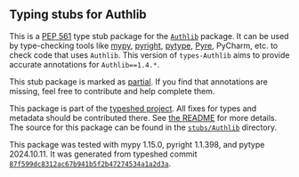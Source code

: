 ## Typing stubs for Authlib

This is a [PEP 561](https://peps.python.org/pep-0561/)
type stub package for the [`Authlib`](https://github.com/lepture/authlib) package.
It can be used by type-checking tools like
[mypy](https://github.com/python/mypy/),
[pyright](https://github.com/microsoft/pyright),
[pytype](https://github.com/google/pytype/),
[Pyre](https://pyre-check.org/),
PyCharm, etc. to check code that uses `Authlib`. This version of
`types-Authlib` aims to provide accurate annotations for
`Authlib==1.4.*`.

This stub package is marked as [partial](https://peps.python.org/pep-0561/#partial-stub-packages).
If you find that annotations are missing, feel free to contribute and help complete them.


This package is part of the [typeshed project](https://github.com/python/typeshed).
All fixes for types and metadata should be contributed there.
See [the README](https://github.com/python/typeshed/blob/main/README.md)
for more details. The source for this package can be found in the
[`stubs/Authlib`](https://github.com/python/typeshed/tree/main/stubs/Authlib)
directory.

This package was tested with
mypy 1.15.0,
pyright 1.1.398,
and pytype 2024.10.11.
It was generated from typeshed commit
[`87f599dc8312ac67b941b5f2b47274534a1a2d3a`](https://github.com/python/typeshed/commit/87f599dc8312ac67b941b5f2b47274534a1a2d3a).